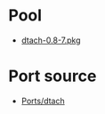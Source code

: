

# Pool #
  * [dtach-0.8-7.pkg](http://code.google.com/p/rudix/downloads/detail?name=dtach-0.8-7.pkg)

# Port source #
  * [Ports/dtach](http://code.google.com/p/rudix/source/browse/Ports/dtach)